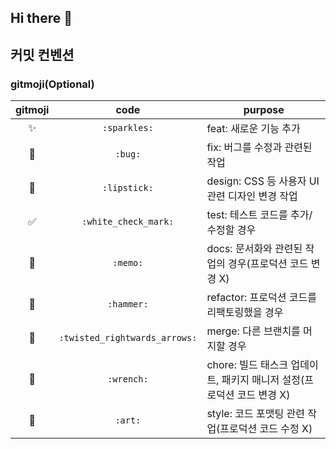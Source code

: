 ## Hi there 👋

## 커밋 컨벤션
### gitmoji(Optional)
|  <center>gitmoji</center> |  <center>code</center> |  <center>purpose</center> |
|:--------:|:--------:|--------|
| <center>✨</center> | <center>`:sparkles:`</center> | feat: 새로운 기능 추가 |
| <center>🐛</center> | <center>`:bug:` </center> | fix: 버그를 수정과 관련된 작업 |
| <center>💄</center> | <center>`:lipstick:`</center> | design: CSS 등 사용자 UI 관련 디자인 변경 작업 |
| <center>✅</center> | <center>`:white_check_mark:`</center> | test: 테스트 코드를 추가/수정할 경우 |
| <center>📝</center> | <center>`:memo:`</center> | docs: 문서화와 관련된 작업의 경우(프로덕션 코드 변경 X) |
| <center>🔨</center> | <center>`:hammer:`</center> | refactor: 프로덕션 코드를 리팩토링했을 경우 |
| <center>🔀</center> | <center>`:twisted_rightwards_arrows:`</center> | merge: 다른 브랜치를 머지할 경우 |
| <center>🔧</center> | <center>`:wrench:`</center> | chore: 빌드 태스크 업데이트, 패키지 매니저 설정(프로덕션 코드 변경 X) |
| <center>🎨</center> | <center>`:art:`</center> | style: 코드 포맷팅 관련 작업(프로덕션 코드 수정 X) |

<!--

**Here are some ideas to get you started:**

🙋‍♀️ A short introduction - what is your organization all about?
🌈 Contribution guidelines - how can the community get involved?
👩‍💻 Useful resources - where can the community find your docs? Is there anything else the community should know?
🍿 Fun facts - what does your team eat for breakfast?
🧙 Remember, you can do mighty things with the power of [Markdown](https://docs.github.com/github/writing-on-github/getting-started-with-writing-and-formatting-on-github/basic-writing-and-formatting-syntax)
-->

